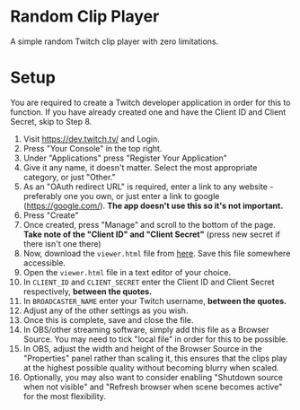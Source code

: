 # Random Clip Player
A simple random Twitch clip player with zero limitations.

# Setup
You are required to create a Twitch developer application in order for this to function.
If you have already created one and have the Client ID and Client Secret, skip to Step 8.

1. Visit https://dev.twitch.tv/ and Login.
2. Press "Your Console" in the top right.
3. Under "Applications" press "Register Your Application"
4. Give it any name, it doesn't matter. Select the most appropriate category, or just "Other."
5. As an "OAuth redirect URL" is required, enter a link to any website - preferably one you own, or just enter a link to google (https://google.com/). **The app doesn't use this so it's not important.**
6. Press "Create"
7. Once created, press "Manage" and scroll to the bottom of the page. **Take note of the "Client ID" and "Client Secret"** (press new secret if there isn't one there)
8. Now, download the `viewer.html` file from [here](https://github.com/ShaderWave/RandomClipPlayer/releases/tag/v1.0). Save this file somewhere accessible.
9. Open the `viewer.html` file in a text editor of your choice.
10. In `CLIENT_ID` and `CLIENT_SECRET` enter the Client ID and Client Secret respectively, **between the quotes.**
11. In `BROADCASTER_NAME` enter your Twitch username, **between the quotes.**
12. Adjust any of the other settings as you wish.
13. Once this is complete, save and close the file.
14. In OBS/other streaming software, simply add this file as a Browser Source. You may need to tick "local file" in order for this to be possible.
15. In OBS, adjust the width and height of the Browser Source in the "Properties" panel rather than scaling it, this ensures that the clips play at the highest possible quality without becoming blurry when scaled.
16. Optionally, you may also want to consider enabling "Shutdown source when not visible" and "Refresh browser when scene becomes active" for the most flexibility.